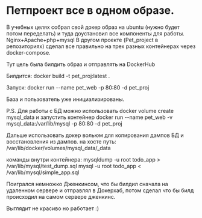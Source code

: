 # Петпроект все в одном образе.

В учебных целях собрал свой докер образ на ubuntu (нужно будет потом переделать) и туда доустановил все компоненты для работы. Nginx+Apache+php+mysql
В другом проекте (Pet_project в репозиториях) сделал все правильно на трех разных контейнерах через docker-compose.

Тут цель была билдить образ и отправлять на DockerHub

Билдится:
  docker build -t pet_proj:latest .

Запуск:
  docker run --name pet_web -p 80:80 -d pet_proj

База и пользователь уже инициализированы.

P.S. Для работы с БД можно использовать docker volume create mysql_data
    и запустить контейнер docker run --name pet_web -v mysql_data:/var/lib/mysql -p 80:80 -d pet_proj

Дальше использовать докер вольюм для копирования дампов БД и восстановления из дампов.
на хосте путь:
/var/lib/docker/volumes/mysql_data/_data

команды внутри контейнера:
mysqldump -u root todo_app > /var/lib/mysql/test_dump.sql
mysql -u root todo_app < /var/lib/mysql/simple_app.sql

Поигрался немножко Дженкинсом, что бы билдил сначала на удаленном сервере и отправлял в Докерхаб, потом сделал что бы билд происходил на самом сервере дженкинс.

Выглядит не красиво но работает :)
